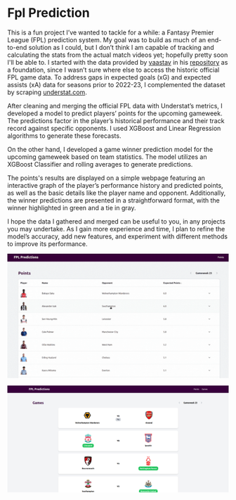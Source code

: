 # Fpl Prediction

This is a fun project I’ve wanted to tackle for a while: a Fantasy Premier League (FPL) prediction system. My goal was to build as much of an end-to-end solution as I could, but I don’t think I am capable of tracking and calculating the stats from the actual match videos yet; hopefully pretty soon I'll be able to. I started with the data provided by [vaastav][vaastav] in his [repository][repo_url] as a foundation, since I wasn’t sure where else to access the historic official FPL game data. To address gaps in expected goals (xG) and expected assists (xA) data for seasons prior to 2022-23, I complemented the dataset by scraping [understat.com][understat].

After cleaning and merging the official FPL data with Understat’s metrics, I developed a model to predict players’ points for the upcoming gameweek. The predictions factor in the player’s historical performance and their track record against specific opponents. I used XGBoost and Linear Regression algorithms to generate these forecasts.

On the other hand, I developed a game winner prediction model for the upcoming gameweek based on team statistics. The model utilizes an XGBoost Classifier and rolling averages to generate predictions.

The points's results are displayed on a simple webpage featuring an interactive graph of the player’s performance history and predicted points, as well as the basic details like the player name and opponent. Additionally, the winner predictions are presented in a straightforward format, with the winner highlighted in green and a tie in gray.

I hope the data I gathered and merged can be useful to you, in any projects you may undertake. As I gain more experience and time, I plan to refine the model’s accuracy, add new features, and experiment with different methods to improve its performance.

![FPL Point Prediction Example from 2025-02-09](https://github.com/martinrojasmet/fpl-prediction/raw/main/fpl-prediction-points.gif "FPL Point Prediction Example from 2025-02-09")

![FPL Game Prediction Example from 2025-02-09](https://github.com/martinrojasmet/fpl-prediction/raw/main/fpl-prediction-games.png "FPL Game Prediction Example from 2025-02-09")


[repo_url]: https://github.com/vaastav/Fantasy-Premier-League
[vaastav]: https://github.com/vaastav
[understat]: https://understat.com/